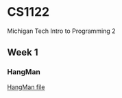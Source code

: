 # CS1122
Michigan Tech Intro to Programming 2

## Week 1 
### HangMan
[HangMan file](https://github.com/JakeEMuller/CS1122-MTU/blob/master/Week%201/Hangman/src/HangMan.java)
